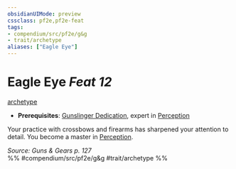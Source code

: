 ```yaml
---
obsidianUIMode: preview
cssclass: pf2e,pf2e-feat
tags:
- compendium/src/pf2e/g&g
- trait/archetype
aliases: ["Eagle Eye"]
---
```

# Eagle Eye  *Feat 12*  
[archetype](archetype.md "Archetype Feat Trait")  

- **Prerequisites**: [Gunslinger Dedication](gunslinger-dedication-g-g.md), expert in [Perception](skills.md#Perception)

Your practice with crossbows and firearms has sharpened your attention to detail. You become a master in [Perception](skills.md#Perception).

*Source: Guns & Gears p. 127*  
%% #compendium/src/pf2e/g&g #trait/archetype %%